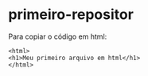 # primeiro-repositor

Para copiar o código em html:
```
<html>
<h1>Meu primeiro arquivo em html</h1>
</html>
```
